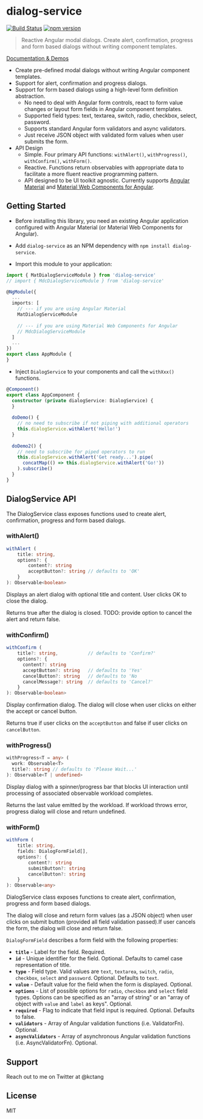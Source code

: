 # dialog-service
[![Build Status](https://travis-ci.org/kctang/dialog-service.svg)](https://travis-ci.org/kctang/dialog-service)
[![npm version](https://badge.fury.io/js/dialog-service.svg)](https://badge.fury.io/js/dialog-service)

> Reactive Angular modal dialogs. Create alert, confirmation, progress and form based dialogs without writing component templates. 

[Documentation & Demos](https://dialog-service.surge.sh)
- Create pre-defined modal dialogs without writing Angular component templates.
- Support for alert, confirmation and progress dialogs.
- Support for form based dialogs using a high-level form definition abstraction. 
    - No need to deal with Angular form controls, react to form value changes or layout form fields 
    in Angular component templates.
    - Supported field types: text,  textarea,  switch,  radio,  checkbox,  select,  password.
    - Supports standard Angular form validators and async validators.
    - Just receive JSON object with validated form values when user submits the form.
- API Design
    - Simple. Four primary API functions: `withAlert()`, `withProgress()`, `withConfirm()`, `withForm()`.
    - Reactive. Functions return observables with appropriate data to facilitate a more fluent reactive programming pattern.
    - API designed to be UI toolkit agnostic. Currently supports [Angular Material](https://material.angular.io/) 
    and [Material Web Components for Angular](https://trimox.github.io/angular-mdc-web/#/angular-mdc-web/home).

## Getting Started

* Before installing this library, you need an existing Angular application configured with 
Angular Material (or Material Web Components for Angular).

* Add `dialog-service` as an NPM dependency with `npm install dialog-service`. 

* Import this module to your application:

```typescript
import { MatDialogServiceModule } from 'dialog-service'
// import { MdcDialogServiceModule } from 'dialog-service'

@NgModule({
  ...
  imports: [
    // --- if you are using Angular Material
    MatDialogServiceModule
    
    // --- if you are using Material Web Components for Angular
    // MdcDialogServiceModule
  ]
  ...
})
export class AppModule {
}
```

* Inject `DialogService` to your components and call the `withXxx()` functions.
````typescript
@Component()
export class AppComponent {
  constructor (private dialogService: DialogService) {
  }
  
  doDemo() {
    // no need to subscribe if not piping with additional operators
    this.dialogService.withAlert('Hello!')
  }
  
  doDemo2() {
    // need to subscribe for piped operators to run
    this.dialogService.withAlert('Get ready...').pipe(
      concatMap(() => this.dialogService.withAlert('Go!'))
    ).subscribe()
  }
}
````

## DialogService API

The DialogService class exposes functions used to create alert, confirmation, progress and form 
based dialogs.

### withAlert()

````typescript
withAlert (
    title: string,
    options?: {
        content?: string
        acceptButton?: string // defaults to 'OK'
    }
): Observable<boolean>
````

Displays an alert dialog with optional title and content. User clicks OK to close the dialog.

Returns true after the dialog is closed. TODO: provide option to cancel the alert and return false.

### withConfirm()

```typescript
withConfirm (
    title?: string,           // defaults to 'Confirm?'
    options?: { 
      content?: string
      acceptButton?: string   // defaults to 'Yes'
      cancelButton?: string   // defaults to 'No
      cancelMessage?: string  // defaults to 'Cancel?'
    }
): Observable<boolean>
```

Display confirmation dialog. The dialog will close when user clicks on either the accept or cancel 
button.

Returns true if user clicks on the `acceptButton` and false if user clicks on `cancelButton`.

### withProgress()

```typescript
withProgress<T = any> (
  work: Observable<T>
  title?: string // defaults to 'Please Wait...'
): Observable<T | undefined>
```

Display dialog with a spinner/progress bar that blocks UI interaction until processing of associated 
observable workload completes.

Returns the last value emitted by the workload. If workload throws error, progress dialog will 
close and return undefined. 

### withForm()

```typescript
withForm (
    title: string,
    fields: DialogFormField[],
    options?: {
        content?: string
        submitButton?: string
        cancelButton?: string
    }
): Observable<any>
```

DialogService class exposes functions to create alert, confirmation, progress and form based dialogs.

The dialog will close and return form values (as a JSON object) when user clicks on submit button 
(provided all field validation passed).If user cancels the form, the dialog will close and return 
false. 

`DialogFormField` describes a form field
with the following properties:

   - **`title`** - Label for the field. Required.
   - **`id`** - Unique identifier for the field. Optional. Defaults to camel case representation of title.
   - **`type`** - Field type. Valid values are `text`, `textarea`, `switch`, `radio`, `checkbox`, `select` and `password`. Optional. Defaults to `text`.
   - **`value`** - Default value for the field when the form is displayed. Optional.
   - **`options`** - List of possible options for `radio`, `checkbox` and `select` field types. Options can be specified as an "array of string" or an "array of object with `value` and `label` as keys". Optional.
   - **`required`** - Flag to indicate that field input is required. Optional. Defaults to false.
   - **`validators`** - Array of Angular validation functions (i.e. ValidatorFn). Optional.
   - **`asyncValidators`** - Array of asynchronous Angular validation functions (i.e. AsyncValidatorFn). Optional.

## Support

Reach out to me on Twitter at @kctang

## License

MIT
